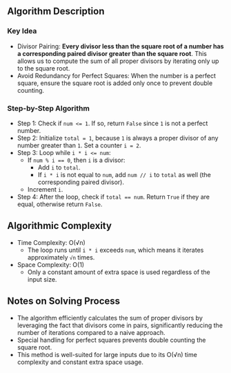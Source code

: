 ## Algorithm Description
### Key Idea
- Divisor Pairing: **Every divisor less than the square root of a number has a corresponding paired divisor greater than the square root**. This allows us to compute the sum of all proper divisors by iterating only up to the square root.
- Avoid Redundancy for Perfect Squares: When the number is a perfect square, ensure the square root is added only once to prevent double counting.

### Step-by-Step Algorithm
- Step 1: Check if ```num <= 1```. If so, return ```False``` since ```1``` is not a perfect number.
- Step 2: Initialize ```total = 1```, because ```1``` is always a proper divisor of any number greater than ```1```. Set a counter ```i = 2```.
- Step 3: Loop while ```i * i <= num```:
  - If ```num % i == 0```, then ```i``` is a divisor:
    - Add ```i``` to ```total```.
    - If ```i * i``` is not equal to ```num```, add ```num // i``` to ```total``` as well (the corresponding paired divisor).
  - Increment ```i```.
- Step 4: After the loop, check if ```total == num```. Return ```True``` if they are equal, otherwise return ```False```.

## Algorithmic Complexity
- Time Complexity: O(√n)
  - The loop runs until ```i * i``` exceeds ```num```, which means it iterates approximately ```√n``` times.
- Space Complexity: O(1)
  - Only a constant amount of extra space is used regardless of the input size.

## Notes on Solving Process
- The algorithm efficiently calculates the sum of proper divisors by leveraging the fact that divisors come in pairs, significantly reducing the number of iterations compared to a naive approach.
- Special handling for perfect squares prevents double counting the square root.
- This method is well-suited for large inputs due to its O(√n) time complexity and constant extra space usage.